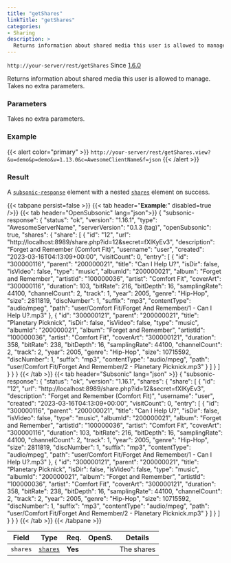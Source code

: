 ```yaml
---
title: "getShares"
linkTitle: "getShares"
categories:
- Sharing
description: >
  Returns information about shared media this user is allowed to manage.
---
```


`http://your-server/rest/getShares` Since [1.6.0](../../subsonic-versions)

Returns information about shared media this user is allowed to manage. Takes no extra parameters.

### Parameters

Takes no extra parameters.

### Example

{{< alert color="primary" >}} `http://your-server/rest/getShares.view?&u=demo&p=demo&v=1.13.0&c=AwesomeClientName&f=json` {{< /alert >}}

### Result

A [`subsonic-response`](../../responses/subsonic-response) element with a nested [`shares`](../../responses/shares) element on success.

{{< tabpane persist=false >}}
{{< tab header="**Example**:" disabled=true />}}
{{< tab header="OpenSubsonic" lang="json">}}
{
  "subsonic-response": {
    "status": "ok",
    "version": "1.16.1",
    "type": "AwesomeServerName",
    "serverVersion": "0.1.3 (tag)",
    "openSubsonic": true,
    "shares": {
      "share": [
        {
          "id": "12",
          "url": "http://localhost:8989/share.php?id=12&secret=fXlKyEv3",
          "description": "Forget and Remember (Comfort Fit)",
          "username": "user",
          "created": "2023-03-16T04:13:09+00:00",
          "visitCount": 0,
          "entry": [
            {
              "id": "300000116",
              "parent": "200000021",
              "title": "Can I Help U?",
              "isDir": false,
              "isVideo": false,
              "type": "music",
              "albumId": "200000021",
              "album": "Forget and Remember",
              "artistId": "100000036",
              "artist": "Comfort Fit",
              "coverArt": "300000116",
              "duration": 103,
              "bitRate": 216,
              "bitDepth": 16,
              "samplingRate": 44100,
              "channelCount": 2,
              "track": 1,
              "year": 2005,
              "genre": "Hip-Hop",
              "size": 2811819,
              "discNumber": 1,
              "suffix": "mp3",
              "contentType": "audio/mpeg",
              "path": "user/Comfort Fit/Forget And Remember/1 - Can I Help U?.mp3"
            },
            {
              "id": "300000121",
              "parent": "200000021",
              "title": "Planetary Picknick",
              "isDir": false,
              "isVideo": false,
              "type": "music",
              "albumId": "200000021",
              "album": "Forget and Remember",
              "artistId": "100000036",
              "artist": "Comfort Fit",
              "coverArt": "300000121",
              "duration": 358,
              "bitRate": 238,
              "bitDepth": 16,
              "samplingRate": 44100,
              "channelCount": 2,
              "track": 2,
              "year": 2005,
              "genre": "Hip-Hop",
              "size": 10715592,
              "discNumber": 1,
              "suffix": "mp3",
              "contentType": "audio/mpeg",
              "path": "user/Comfort Fit/Forget And Remember/2 - Planetary Picknick.mp3"
            }
          ]
        }
      ]
    }
  }
}
{{< /tab >}}
{{< tab header="Subsonic" lang="json" >}}
{
  "subsonic-response": {
    "status": "ok",
    "version": "1.16.1",
    "shares": {
      "share": [
        {
          "id": "12",
          "url": "http://localhost:8989/share.php?id=12&secret=fXlKyEv3",
          "description": "Forget and Remember (Comfort Fit)",
          "username": "user",
          "created": "2023-03-16T04:13:09+00:00",
          "visitCount": 0,
          "entry": [
            {
              "id": "300000116",
              "parent": "200000021",
              "title": "Can I Help U?",
              "isDir": false,
              "isVideo": false,
              "type": "music",
              "albumId": "200000021",
              "album": "Forget and Remember",
              "artistId": "100000036",
              "artist": "Comfort Fit",
              "coverArt": "300000116",
              "duration": 103,
              "bitRate": 216,
              "bitDepth": 16,
              "samplingRate": 44100,
              "channelCount": 2,
              "track": 1,
              "year": 2005,
              "genre": "Hip-Hop",
              "size": 2811819,
              "discNumber": 1,
              "suffix": "mp3",
              "contentType": "audio/mpeg",
              "path": "user/Comfort Fit/Forget And Remember/1 - Can I Help U?.mp3"
            },
            {
              "id": "300000121",
              "parent": "200000021",
              "title": "Planetary Picknick",
              "isDir": false,
              "isVideo": false,
              "type": "music",
              "albumId": "200000021",
              "album": "Forget and Remember",
              "artistId": "100000036",
              "artist": "Comfort Fit",
              "coverArt": "300000121",
              "duration": 358,
              "bitRate": 238,
              "bitDepth": 16,
              "samplingRate": 44100,
              "channelCount": 2,
              "track": 2,
              "year": 2005,
              "genre": "Hip-Hop",
              "size": 10715592,
              "discNumber": 1,
              "suffix": "mp3",
              "contentType": "audio/mpeg",
              "path": "user/Comfort Fit/Forget And Remember/2 - Planetary Picknick.mp3"
            }
          ]
        }
      ]
    }
  }
}
{{< /tab >}}
{{< /tabpane >}}

| Field |  Type | Req. | OpenS. | Details |
| --- | --- | --- | --- | --- |
| `shares` | [`shares`](../../responses/shares) | **Yes** |     | The shares |
